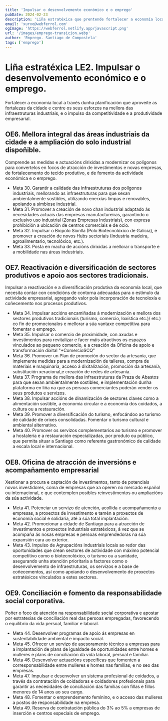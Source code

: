 ```yaml
---
title: 'Impulsar o desenvolvemento económico e o emprego'
pubDate: 2024-02-23
description: 'Liña estratéxica que prentende fortalecer a economía local e centre os seus esforzos na mellora das infraestruturas industriais, e o impulso da  competitividade e a  produtividade empresarial.'
email: 'xurxo@webferrol.com'
ogImage: 'https://webferrol.netlify.app/javascript.png'
url: '/images/emprego-transicion.webp'
author: 'Emprego. Santiago de Compostela'
tags: ['emprego']
---
```


# Liña estratéxica LE2. Impulsar o desenvolvemento económico e o emprego.

Fortalecer a economía local a través dunha planificación que aproveite as fortalezas da cidade e centre os seus esforzos na mellora das infraestruturas industriais, e o impulso da  competitividade e a  produtividade empresarial.

<h2 id="OE6">OE6. Mellora integral das áreas industriais da cidade  e a ampliación do solo industrial dispoñible.</h2>

Comprende as  medidas e actuacións dirixidas a modernizar os polígonos para convertelos en focos de atracción de investimentos e novas empresas, de fortalecemento do tecido produtivo, e de fomento da actividade económica e o emprego.

-  Meta 30. Garantir a  calidade das infraestruturas dos polígonos industriais, mellorando as  infraestruturas para que sexan ambientalmente sostibles, utilizando enerxías limpas e renovables, apoiando a simbiose industrial.
-  Meta 31. Promover a creación de novo chan industrial adaptado ás necesidades actuais das empresas manufactureiras, garantindo o exclusivo uso industrial (Zonas Empresas Industriais), con expresa prohibición a ubicación de centros comerciais e de ocio.
-  Meta 32. Impulsar o Biopolo Sionlla (Polo Biotecnolóxico de Galicia), e promover a creación de novos Hubs sectoriais (Industria madeira,  agroalimentario, tecnolóxico, etc.).
-  Meta 33. Posta en macha de accións dirixidas a mellorar o transporte e a mobilidade nas áreas  industriais.

<h2 id="OE7">OE7. Reactivación e diversificación de sectores produtivos e apoio aos sectores tradicionais.</h2>

Impulsar a reactivación e a diversificación produtiva da economía local, que necesita contar con condicións de contorna adecuadas para o estímulo da actividade empresarial, agregando valor pola incorporación de tecnoloxía e coñecemento nos  procesos produtivos.


-  Meta 34. Impulsar accións encamiñadas á modernización e mellora dos sectores produtivos tradicionais (turismo, comercio, loxística etc.)/ etc.) co fin de promocionalos e mellorar a súa vantaxe competitiva para fomentar o emprego.
-  Meta 35. Impulsar o comercio de proximidade, con axudas e investimentos para revitalizar e facer máis atractivos os espazos vinculados ao pequeno comercio, e a creación da Oficina de apoio e transformación dixital "+ComercioSCQ"
-  Meta 36. Promover  un Plan de promoción do sector da artesanía, que implemente medidas para a modernización de talleres, compra de materiais e maquinaria, acceso á dixitalización, promoción da artesanía, substitución xeracional,e  creación de redes de artesanía.
-  Meta 37. Programa de mellora das  infraestruturas da Praza de Abastos para que sexan ambientalmente sostibles, e  implementación dunha plataforma en liña na que as persoas comerciantes poderán vender os seus  produtos e  servizos.
-  Meta 38. Impulsar accións de dinamización de sectores claves como a alimentación sostible, a economía circular e a economía dos coidados, a  cultura ou a  restauración.
-  Meta 39. Promover a diversificación do  turismo, enfocándoo ao  turismo de calidade de orixes consolidadas. Fomentar o  turismo cultural e ambiental alternativo.
-  Meta 40. Promover os servizos complementarios ao turismo e  promover a hostalería e a restauración especializadas, por produto ou público, que permita situar a Santiago como referente gastronómico de calidade a escala local  e internacional.

<h2 id="OE8">OE8. Oficina de atracción de inversións e acompañamento empresarial</h2>
Xestionar a procura e captación de investimentos, tanto de potenciais novos investidores, coma de empresas que xa operen no mercado español ou internacional, e que contemplen posibles reinvestimentos ou ampliacións da súa actividade.

-  Meta 41. Potenciar un servizo de atención, acollida e acompañamento a empresas,  a proxectos de investimento e tamén a proxectos de economía social e solidaria, até a súa total implantación.
-  Meta 42. Promocionar a cidade de Santiago para a atracción de investimentos e proxectos industriais estratéxicos, á vez que se acompaña ás nosas empresas e persoas emprendedoras na súa expansión cara ao exterior.
-  Meta 43. Impulso de Agrupacións industriais locais ao redor das oportunidades que crean sectores de actividade con máximo potencial competitivo como o biotecnolóxico, o turismo ou  a sanidade, asegurando unha atención prioritaria a factores como o desenvolvemento de infraestruturas, os servizos e a base de coñecementos, así como  apoiando  o desenvolvemento de proxectos estratéxicos vinculados a estes sectores.

<h2 id="OE9">OE9. Conciliación e fomento da responsabilidade social corporativa.</h2>
Poñer o foco de atención na responsabilidade social corporativa e apostar por estratexias de conciliación real das persoas empregadas, favorecendo o equilibrio da vida persoal, familiar e laboral.

-  Meta 44. Desenvolver programas de apoio ás empresas en sustentabilidade ambiental e impacto social.
-  Meta 45. Ofrecer un servizo de asesoramento técnico a empresas para a implantación de plans de igualdade de oportunidades entre homes e mulleres e plans de conciliación da vida laboral, persoal e familiar.
-  Meta 46. Desenvolver actuacións específicas que fomenten a corresponsabilidade entre mulleres e homes nas familias, e  no seo das empresas.
-  Meta 47. Impulsar e desenvolver un sistema profesional de coidados, a través da contratación de coidadoras e coidadores profesionais para garantir as necesidades de conciliación das familias con fillas e fillos menores de 14 anos ao seu cargo.
-  Meta 48. Fomentar o emprendemento feminino,  e o acceso das mulleres a postos de responsabilidade na empresa.
-  Meta 49. Reserva de contratación pública do 3% ao 5% a empresas de inserción e centros especiais de emprego.
